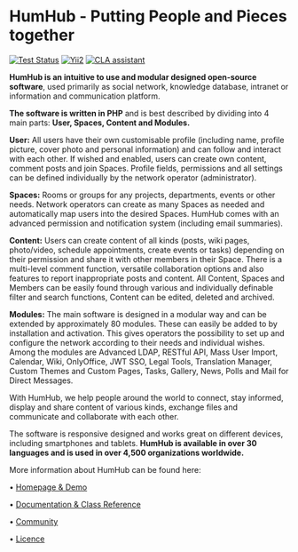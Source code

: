 HumHub - Putting People and Pieces together
===========================

[![Test Status](https://github.com/humhub/humhub/workflows/PHP%20Codeception%20Tests/badge.svg)](https://github.com/humhub/humhub/actions)
[![Yii2](https://img.shields.io/badge/Powered_by-Yii_Framework-green.svg?style=flat)](http://www.yiiframework.com/)
[![CLA assistant](https://cla-assistant.io/readme/badge/humhub/humhub)](https://cla-assistant.io/humhub/humhub)

**HumHub is an intuitive to use and modular designed open-source software**, used primarily as social network, knowledge database, intranet or information and communication platform.

**The software is written in PHP** and is best described by dividing into 4 main parts: **User, Spaces, Content and Modules.**

**User:** All users have their own customisable profile (including name, profile picture, cover photo and personal information) and can follow and interact with each other. If wished and enabled, users can create own content, comment posts and join Spaces. Profile fields, permissions and all settings can be defined individually by the network operator (administrator).

**Spaces:** Rooms or groups for any projects, departments, events or other needs. Network operators can create as many Spaces as needed and automatically map users into the desired Spaces. HumHub comes with an advanced permission and notification system (including email summaries).

**Content:** Users can create content of all kinds (posts, wiki pages, photo/video, schedule appointments, create events or tasks) depending on their permission and share it with other members in their Space. There is a multi-level comment function, versatile collaboration options and also features to report inappropriate posts and content. All Content, Spaces and Members can be easily found through various and individually definable filter and search functions, Content can be edited, deleted and archived.

**Modules:** The main software is designed in a modular way and can be extended by approximately 80 modules. These can easily be added to by installation and activation. This gives operators the possibility to set up and configure the network according to their needs and individual wishes. Among the modules are Advanced LDAP, RESTful API, Mass User Import, Calendar, Wiki, OnlyOffice, JWT SSO, Legal Tools, Translation Manager, Custom Themes and Custom Pages, Tasks, Gallery, News, Polls and Mail for Direct Messages.

With HumHub, we help people around the world to connect, stay informed, display and share content of various kinds, exchange files and communicate and collaborate with each other.

The software is responsive designed and works great on different devices, including smartphones and tablets. **HumHub is available in over 30 languages and is used in over 4,500 organizations worldwide.**

More information about HumHub can be found here:

•	[Homepage & Demo](http://www.humhub.org/)

•	[Documentation & Class Reference](http://docs.humhub.org/)

•	[Community](http://community.humhub.com/)

•	[Licence](https://www.humhub.com/licences)

